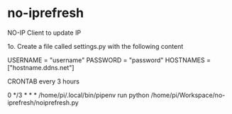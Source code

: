 # no-iprefresh
NO-IP Client to update IP

1o. Create a file called settings.py with the following content

USERNAME = "username"
PASSWORD = "password"
HOSTNAMES = ["hostname.ddns.net"]


CRONTAB every 3 hours

0 */3 * * * /home/pi/.local/bin/pipenv run python /home/pi/Workspace/no-iprefresh/noiprefresh.py
